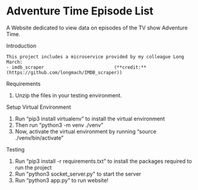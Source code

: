 # Adventure Time Episode List
A Website dedicated to view data on episodes of the TV show Adventure Time.


Introduction

    This project includes a microservice provided by my colleague Long March:
    - imdb_scraper         		    	    (**credit:** (https://github.com/longmach/IMDB_scraper))
	
Requirements

  1. Unzip the files in your testing environment.

Setup Virtual Environment

  1. Run “pip3 install virtualenv” to install the virtual environment
  2. Then run "python3 -m venv ./venv”
  3. Now, activate the virtual environment by running “source ./venv/bin/activate”

Testing

  1. Run “pip3 install -r requirements.txt” to install the packages required to run the project
  2. Run "python3 socket_server.py" to start the server
  3. Run “python3 app.py” to run website! 
